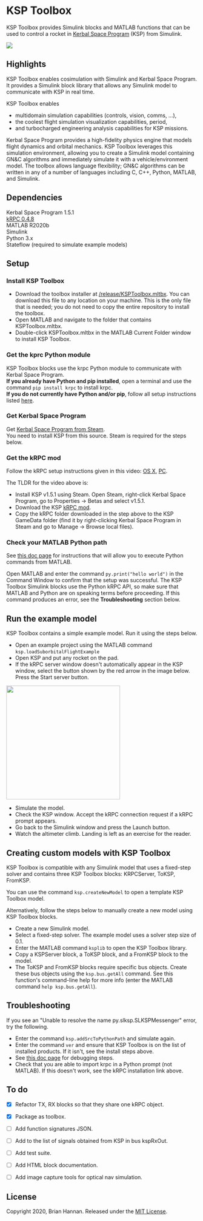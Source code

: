 # KSP Toolbox

KSP Toolbox provides Simulink blocks and MATLAB functions that can be used to
control a rocket in 
[Kerbal Space Program](https://en.wikipedia.org/wiki/Kerbal_Space_Program) 
(KSP) from Simulink. 

![](https://github.com/brhannan/sl-ksp/blob/main/doc/images/ksplaunchdemo2.gif)


## Highlights

KSP Toolbox enables cosimulation with Simulink and Kerbal Space Program. 
It provides a Simulink block library that allows any Simulink model to 
communicate with KSP in real time.

KSP Toolbox enables 
- multidomain simulation capabilities (controls, vision, comms, ...),  
- the coolest flight simulation visualization capabilities, period,
- and turbocharged engineering analysis capabilities for KSP missions.

Kerbal Space Program provides a high-fidelity physics engine that models 
flight dynamics and orbital mechanics. KSP Toolbox leverages this 
simulation environment, allowing you to create a Simulink model containing 
GN&C algorithms and immediately simulate it with a vehicle/environment model. 
The toolbox allows language flexibility; GN&C algorithms can be written in 
any of a number of languages including C, C++, Python, MATLAB, and Simulink.


## Dependencies
Kerbal Space Program 1.5.1  
[kRPC 0.4.8](https://krpc.github.io/krpc)  
MATLAB R2020b  
Simulink    
Python 3.x  
Stateflow (required to simulate example models)


## Setup

### Install KSP Toolbox
- Download the toolbox installer at
[/release/KSPToolbox.mltbx](https://github.com/brhannan/sl-ksp/tree/main/release).
You can download this file to any location on your machine. This is the only file 
that is needed; you do not need to copy the entire repository to install the toolbox.  
- Open MATLAB and navigate to the folder that contains KSPToolbox.mltbx.  
- Double-click KSPToolbox.mltbx in the MATLAB Current Folder window to
install KSP Toolbox.  

### Get the kprc Python module
KSP Toolbox blocks use the krpc Python module to communicate with 
Kerbal Space Program.  
**If you already have Python and pip installed**, open a terminal and use the 
command 
```pip install krpc``` to install krpc.  
**If you do not currently have Python and/or pip**, follow all setup 
instructions listed 
[here](https://krpc.github.io/krpc/getting-started.html).

### Get Kerbal Space Program
Get 
[Kerbal Space Program from Steam](https://store.steampowered.com/app/220200/Kerbal_Space_Program/).  
You need to install KSP from this source. Steam is required for the steps below.  

### Get the kRPC mod
Follow the kRPC setup instructions given in this video:
[OS X](https://www.youtube.com/watch?v=x6wdnge-hZU&t=0s),
[PC](https://www.youtube.com/watch?v=RQzWri_K_UY).  

The TLDR for the video above is:  
- Install KSP v1.5.1 using Steam. Open Steam, right-click Kerbal Space Program,
go to Properties -> Betas and select v1.5.1.  
- Download the KSP [kRPC mod](https://spacedock.info/mod/69/kRPC).  
- Copy the kRPC folder downloaded in the step above to the KSP GameData folder
(find it by right-clicking Kerbal Space Program in Steam and go to Manage ->
Browse local files).  

### Check your MATLAB Python path

See
[this doc page](https://www.mathworks.com/help/matlab/call-python-libraries.html)
for instructions that will allow you to execute Python commands from MATLAB.

Open MATLAB and enter the command
```py.print("hello world")``` in the Command Window to confirm that the
setup was successful. The KSP Toolbox Simulink blocks use the Python kRPC
API, so make sure that MATLAB and Python are on speaking terms before
proceeding. If this command produces an error, see the **Troubleshooting** 
section below.  


## Run the example model
KSP Toolbox contains a simple example model. Run it using the steps below. 
- Open an example project using the MATLAB command ```ksp.loadSuborbitalFlightExample```  
- Open KSP and put any rocket on the pad.  
- If the kRPC server window doesn't automatically appear in the KSP window,
select the button shown by the red arrow in the image below. Press the
Start server button.  

<p float = "left">
    <img src="doc/images/start-krpc-server-menu.png" width = "300"/>
</p>

- Simulate the model.
- Check the KSP window. Accept the kRPC connection request if a kRPC prompt
appears.  
- Go back to the Simulink window and press the Launch button.  
- Watch the altimeter climb. Landing is left as an exercise for the reader.  


## Creating custom models with KSP Toolbox

KSP Toolbox is compatible with any Simulink model that uses a fixed-step 
solver and contains three KSP Toolbox blocks: KRPCServer, ToKSP, FromKSP.  

You can use the command ```ksp.createNewModel``` to open a template KSP 
Toolbox model.  

Alternatively, follow the steps below to manually create a new model using
KSP Toolbox blocks.
- Create a new Simulink model.
- Select a fixed-step solver. The example model uses a solver step size of 0.1.
- Enter the MATLAB command ```ksplib``` to open the KSP Toolbox library.
- Copy a KSPServer block, a ToKSP block, and a FromKSP block to the model.
- The ToKSP and FromKSP blocks require specific bus objects. Create these
bus objects using the 
```ksp.bus.getAll```
command. See this function's command-line help for more info (enter the 
MATLAB command ```help ksp.bus.getAll```).  


## Troubleshooting

If you see an "Unable to resolve the name py.slksp.SLKSPMessenger" error,
try the following.
- Enter the command ```ksp.addSrcToPythonPath``` and simulate again.
- Enter the command ```ver``` and ensure that KSP Toolbox is on the list
of installed products. If it isn't, see the install steps above.
- See [this doc page](https://www.mathworks.com/help/matlab/matlab_external/undefined-variable-py-or-function-py-command.html)
for debugging steps.
- Check that you are able to import krpc in a Python prompt (not MATLAB).
If this doesn't work, see the kRPC installation link above.


## To do
- [x] Refactor TX, RX blocks so that they share one kRPC object.
- [x] Package as toolbox.
- [ ] Add function signatures JSON.
- [ ] Add to the list of signals obtained from KSP in bus kspRxOut.
- [ ] Add test suite.
- [ ] Add HTML block documentation.
- [ ] Add image capture tools for optical nav simulation.


## License

Copyright 2020, Brian Hannan. Released under the
[MIT License](https://github.com/brhannan/sl-ksp/blob/main/LICENSE).
